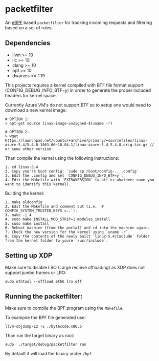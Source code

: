 # packetfilter

An [eBPF](https://ebpf.io/) based `packetfilter` for tracking incoming requests and filtering based on a set of rules.

## Dependencies

- llvm >= 10
- llc >= 10
- clang >= 10
- opt >= 10
- dwarves >= 1.19  

This projects requires a kernel compiled with BTF file format support (CONFIG_DEBUG_INFO_BTF=y) in order
to generate the proper included headers for kernel space.

Currently Azure VM's do not support BTF so to setup one would need to download a new kernel image:
```
# OPTION 1:
> apt-get source linux-image-unsigned-$(uname -r)

# OPTION 2: 
> wget https://launchpad.net/ubuntu/+archive/primary/+sourcefiles/linux-azure-5.4/5.4.0-1063.66~18.04.1/linux-azure-5.4_5.4.0.orig.tar.gz // or some other version.
```
Than compile the kernel using the following instructions:
```
1. cd linux-5.4
2. Copy you're boot config: `sudo cp /boot/config-.. .config`
3. Edit the .config and set `CONFIG_DEBUG_INFO_BTF=y`.
4. Edit the Makefile with `EXTRAVERSION` (=-btf or whatever name you want to identify this kernel).
```

Building the kernel:
```
1. make oldconfig
2. Edit the Makefile and comment out (i.e. `# CONFIG_SYSTEM_TRUSTED_KEYS =..`).
3. make -j 4
4. sudo make INSTALL_MOD_STRIP=1 modules_install
5. sudo make install
6. Reboot machine (from the portal) and cd into the machine again.
7. Check the new version for the kernel using `uname -r`.
8. Copy the contents of the newly built `linux-5.4/include` folder from the kernel folder to youre `/usr/include`.
```

## Setting up XDP
Make sure to disable LRO (Large recieve offloading) as XDP does not support jumbo frames or LRO:
```
sudo ethtool --offload eth0 lro off
```

## Running the packetfilter:
Make sure to compile the BPF program using the `Makefile`.

To exampne the BPF file generated use: 
```
llvm-objdump-12 -S ./bytecode.x86.o
```

Than run the target binary as root: 
```
sudo  ./target/debug/packetfilter run
```

By default it will load the binary under `/bpf`.